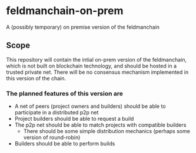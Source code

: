 # feldmanchain-on-prem

A (possibly temporary) on premise version of the feldmanchain

## Scope

This repository will contain the intial on-prem version of the feldmanchain, which is not built on blockchain technology, and should be hosted in a trusted private net. There will be no consensus mechanism implemented in this version of the chain.

### The planned features of this version are

* A net of peers (project owners and builders) should be able to participate in a distributed p2p net
* Project builders should be able to request a build
* The p2p net should be able to match projects with compatible builders
    - There should be some simple distribution mechanics (perhaps some version of round-robin)
* Builders should be able to perform builds
